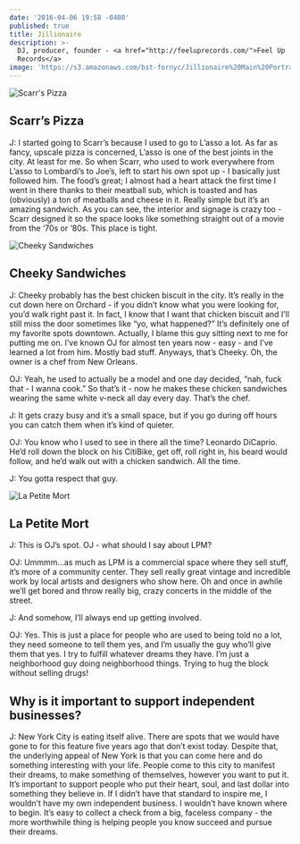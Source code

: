 ```yaml
---
date: '2016-04-06 19:58 -0400'
published: true
title: Jillionaire
description: >-
  DJ, producer, founder - <a href="http://feeluprecords.com/">Feel Up
  Records</a>
image: 'https://s3.amazonaws.com/bst-fornyc/Jillionaire%20Main%20Portrait.jpg'
---
```

![Scarr's Pizza](https://s3.amazonaws.com/bst-fornyc/Jillionaire%20Scarr's%20Pizza.jpg)
## Scarr’s Pizza
J: I started going to Scarr’s because I used to go to L’asso a lot. As far as fancy, upscale pizza is concerned, L’asso is one of the best joints in the city. At least for me. So when Scarr, who used to work everywhere from L’asso to Lombardi’s to Joe’s, left to start his own spot up - I basically just followed him. The food’s great; I almost had a heart attack the first time I went in there thanks to their meatball sub, which is toasted and has (obviously) a ton of meatballs and cheese in it. Really simple but it’s an amazing sandwich. As you can see, the interior and signage is crazy too - Scarr designed it so the space looks like something straight out of a movie from the ‘70s or ‘80s. This place is tight.

![Cheeky Sandwiches](https://s3.amazonaws.com/bst-fornyc/Jillionaire%20Cheeky%20Sandwiches.jpg)
## Cheeky Sandwiches
J: Cheeky probably has the best chicken biscuit in the city. It’s really in the cut down here on Orchard - if you didn’t know what you were looking for, you’d walk right past it. In fact, I know that I want that chicken biscuit and I’ll still miss the door sometimes like “yo, what happened?” It’s definitely one of my favorite spots downtown. Actually, I blame this guy sitting next to me for putting me on. I’ve known OJ for almost ten years now - easy - and I’ve learned a lot from him. Mostly bad stuff. Anyways, that’s Cheeky. Oh, the owner is a chef from New Orleans.

OJ: Yeah, he used to actually be a model and one day decided, “nah, fuck that - I wanna cook.” So that’s it - now he makes these chicken sandwiches wearing the same white v-neck all day every day. That’s the chef.

J: It gets crazy busy and it’s a small space, but if you go during off hours you can catch them when it’s kind of quieter.

OJ: You know who I used to see in there all the time? Leonardo DiCaprio. He’d roll down the block on his CitiBike, get off, roll right in, his beard would follow, and he’d walk out with a chicken sandwich. All the time.

J: You gotta respect that guy.

![La Petite Mort](https://s3.amazonaws.com/bst-fornyc/Jillionaire%20La%20Petite%20Mort.jpg)
## La Petite Mort
J: This is OJ’s spot. OJ - what should I say about LPM?

OJ: Ummmm…as much as LPM is a commercial space where they sell stuff, it’s more of a community center. They sell really great vintage and incredible work by local artists and designers who show here. Oh and once in awhile we’ll get bored and throw really big, crazy concerts in the middle of the street.

J: And somehow, I’ll always end up getting involved.

OJ: Yes. This is just a place for people who are used to being told no a lot, they need someone to tell them yes, and I’m usually the guy who’ll give them that yes. I try to fulfill whatever dreams they have. I’m just a neighborhood guy doing neighborhood things. Trying to hug the block without selling drugs!

## Why is it important to support independent businesses?
J: New York City is eating itself alive. There are spots that we would have gone to for this feature five years ago that don’t exist today. Despite that, the underlying appeal of New York is that you can come here and do something interesting with your life. People come to this city to manifest their dreams, to make something of themselves, however you want to put it. It’s important to support people who put their heart, soul, and last dollar into something they believe in. If I didn’t have that standard to inspire me, I wouldn’t have my own independent business. I wouldn’t have known where to begin. It’s easy to collect a check from a big, faceless company - the more worthwhile thing is helping people you know succeed and pursue their dreams.
